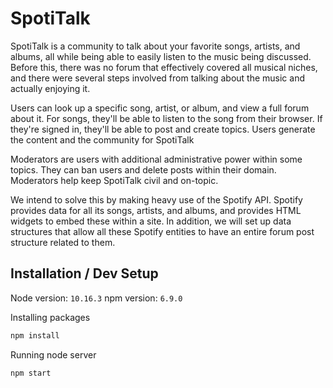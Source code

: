 # SpotiTalk

SpotiTalk is a community to talk about your favorite songs, artists, and albums, all while being able to easily listen to the music being discussed. Before this, there was no forum that effectively covered all musical niches, and there were several steps involved from talking about the music and actually enjoying it.

Users can look up a specific song, artist, or album, and view a full forum about it. For songs, they'll be able to listen to the song from their browser. If they're signed in, they'll be able to post and create topics. Users generate the content and the community for SpotiTalk

Moderators are users with additional administrative power within some topics. They can ban users and delete posts within their domain. Moderators help keep SpotiTalk civil and on-topic.

We intend to solve this by making heavy use of the Spotify API. Spotify provides data for all its songs, artists, and albums, and provides HTML widgets to embed these within a site. In addition, we will set up data structures that allow all these Spotify entities to have an entire forum post structure related to them.

## Installation / Dev Setup

Node version: `10.16.3`
npm version: `6.9.0`

Installing packages
```bash
npm install
```

Running node server
```bash
npm start
```
